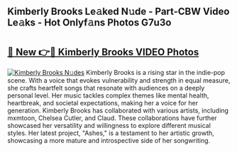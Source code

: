 ## Kimberly Brooks Le𝚊ked N𝚞de - Part-CBW Video Le𝚊ks - Hot Onlyf𝚊ns Photos G7u3o

# <h2><a href="http://ac35169.deff.icu/?id=Kimberly+Brooks">🔗 New 👉🔴 Kimberly Brooks VIDEO Photos</a></h2>

[![Kimberly Brooks N𝚞des](https://i.imgur.com/rIISA9y.gif)](http://ac35169.deff.icu/?id=Kimberly+Brooks)
Kimberly Brooks is a rising star in the indie-pop scene. With a voice that evokes vulnerability and strength in equal measure, she crafts heartfelt songs that resonate with audiences on a deeply personal level. Her music tackles complex themes like mental health, heartbreak, and societal expectations, making her a voice for her generation. Kimberly Brooks has collaborated with various artists, including mxmtoon, Chelsea Cutler, and Claud. These collaborations have further showcased her versatility and willingness to explore different musical styles. Her latest project, "Ashes," is a testament to her artistic growth, showcasing a more mature and introspective side of her songwriting.
